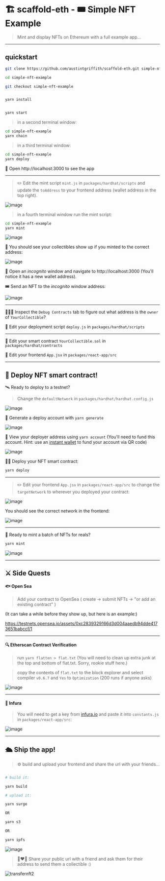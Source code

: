 # 🏗 scaffold-eth - 🎟 Simple NFT Example

> Mint and display NFTs on Ethereum with a full example app...

---

## quickstart

```bash
git clone https://github.com/austintgriffith/scaffold-eth.git simple-nft-example

cd simple-nft-example

git checkout simple-nft-example
```

```bash

yarn install

```

```bash

yarn start

```

> in a second terminal window:

```bash
cd simple-nft-example
yarn chain

```

> in a third terminal window:

```bash
cd simple-nft-example
yarn deploy

```

📱 Open http://localhost:3000 to see the app

---

> ✏️ Edit the mint script `mint.js` in `packages/hardhat/scripts` and update the `toAddress` to your frontend address (wallet address in the top right).

![image](https://user-images.githubusercontent.com/2653167/109536489-03e77a80-7a7b-11eb-8464-4876dc22547c.png)


> in a fourth terminal window run the mint script:

```bash
cd simple-nft-example
yarn mint

```

![image](https://user-images.githubusercontent.com/2653167/109536688-44df8f00-7a7b-11eb-9382-7205f927c628.png)

👀 You should see your collectibles show up if you minted to the correct address:

![image](https://user-images.githubusercontent.com/2653167/109536827-6c365c00-7a7b-11eb-8482-2a7bb33a1bb5.png)

👛 Open an *incognito* window and navigate to http://localhost:3000 (You'll notice it has a new wallet address).

🎟 Send an NFT to the *incognito* window address:

![image](https://user-images.githubusercontent.com/2653167/109536955-925bfc00-7a7b-11eb-855d-bf1523ac524d.png)


---

🕵🏻‍♂️ Inspect the `Debug Contracts` tab to figure out what address is the `owner` of `YourCollectible`?

💼 Edit your deployment script `deploy.js` in `packages/hardhat/scripts`

---

🔏 Edit your smart contract `YourCollectible.sol` in `packages/hardhat/contracts`

📝 Edit your frontend `App.jsx` in `packages/react-app/src`


---

## 📡 Deploy NFT smart contract!

🛰 Ready to deploy to a testnet?

> Change the `defaultNetwork` in `packages/hardhat/hardhat.config.js`

![image](https://user-images.githubusercontent.com/2653167/109538427-4d38c980-7a7d-11eb-878b-b59b6d316014.png)

🔐 Generate a deploy account with `yarn generate`

![image](https://user-images.githubusercontent.com/2653167/109537873-a2c0a680-7a7c-11eb-95de-729dbf3399a3.png)


👛 View your deployer address using `yarn account` (You'll need to fund this account. Hint: use an [instant wallet](instantwallet.io) to fund your account via QR code)

![image](https://user-images.githubusercontent.com/2653167/109537339-ff6f9180-7a7b-11eb-85b0-46cd72311d12.png)

👨‍🎤 Deploy your NFT smart contract:

```bash
yarn deploy
```
---

> ✏️ Edit your frontend `App.jsx` in `packages/react-app/src` to change the `targetNetwork` to wherever you deployed your contract:

![image](https://user-images.githubusercontent.com/2653167/109539175-3e9ee200-7a7e-11eb-8d26-3b107a276461.png)

You should see the correct network in the frontend:

![image](https://user-images.githubusercontent.com/2653167/109539305-655d1880-7a7e-11eb-9385-c169645dc2b5.png)

---

🎫 Ready to mint a batch of NFTs for reals?

```bash
yarn mint
```

![image](https://user-images.githubusercontent.com/2653167/109539529-a5240000-7a7e-11eb-8d58-6dd7a14e1454.png)

---

## ⚔️ Side Quests

#### 🐟 Open Sea

> Add your contract to OpenSea ( create -> submit NFTs -> "or add an existing contract" )

(It can take a while before they show up, but here is an example:)

https://testnets.opensea.io/assets/0xc2839329166d3d004aaedb94dde4173651babccf/1

---


#### 🔍 Etherscan Contract Verification

> run `yarn flatten > flat.txt` (You will need to clean up extra junk at the top and bottom of flat.txt. Sorry, rookie stuff here.)

> copy the contents of `flat.txt` to the block explorer and select compiler `v0.6.7` and `Yes` to `Optimization` (200 runs if anyone asks)

![image](https://user-images.githubusercontent.com/2653167/109540618-f84a8280-7a7f-11eb-9a34-c239f1271247.png)

---

#### 🔶 Infura

> You will need to get a key from [infura.io](https://infura.io) and paste it into `constants.js` in `packages/react-app/src`:

![image](https://user-images.githubusercontent.com/2653167/109541146-b5d57580-7a80-11eb-9f9e-04ea33f5f45a.png)

---

## 🛳 Ship the app!

> ⚙️ build and upload your frontend and share the url with your friends...

```bash

# build it:

yarn build

# upload it:

yarn surge

OR

yarn s3

OR

yarn ipfs
```

![image](https://user-images.githubusercontent.com/2653167/109540985-7575f780-7a80-11eb-9ebd-39079cc2eb55.png)

> 👩‍❤️‍👨 Share your public url with a friend and ask them for their address to send them a collectible :)

![transfernft2](https://user-images.githubusercontent.com/2653167/109542105-df42d100-7a81-11eb-9e3a-7cc1f1ee0fb7.gif)
